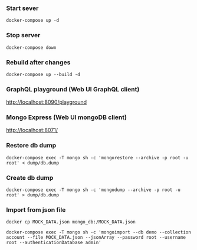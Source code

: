### Start sever  ###
`docker-compose up -d`

### Stop server ###
`docker-compose down`

### Rebuild after changes ###
`docker-compose up --build -d`

### GraphQL playground (Web UI GraphQL client) ###
[http://localhost:8090/playground](http://localhost:8080/playground)

### Mongo Express (Web UI mongoDB client)
[http://localhost:8071/](http://localhost:8071/)


### Restore db dump
`docker-compose exec -T mongo sh -c 'mongorestore --archive -p root -u root' < dump/db.dump`

### Create db dump
`docker-compose exec -T mongo sh -c 'mongodump --archive -p root -u root' > dump/db.dump`

### Import from json file
`docker cp MOCK_DATA.json mongo_db:/MOCK_DATA.json`

`docker-compose exec -T mongo sh -c 'mongoimport --db demo --collection account --file MOCK_DATA.json --jsonArray --password root --username root --authenticationDatabase admin'`
